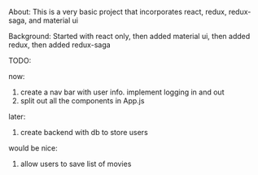 About: This is a very basic project that incorporates react, redux, redux-saga, and material ui

Background: Started with react only, then added material ui, then added redux, then added redux-saga

TODO:

now:
1. create a nav bar with user info. implement logging in and out
2. split out all the components in App.js

later:
1. create backend with db to store users

would be nice:
1. allow users to save list of movies